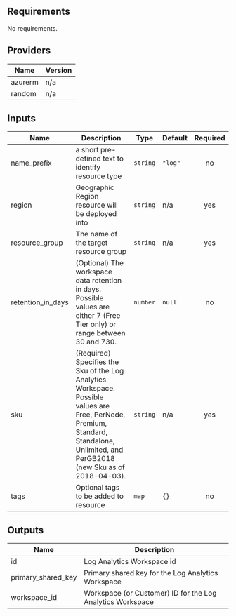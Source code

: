 ## Requirements

No requirements.

## Providers

| Name | Version |
|------|---------|
| azurerm | n/a |
| random | n/a |

## Inputs

| Name | Description | Type | Default | Required |
|------|-------------|------|---------|:--------:|
| name\_prefix | a short pre-defined text to identify resource type | `string` | `"log"` | no |
| region | Geographic Region resource will be deployed into | `string` | n/a | yes |
| resource\_group | The name of the target resource group | `string` | n/a | yes |
| retention\_in\_days | (Optional) The workspace data retention in days. Possible values are either 7 (Free Tier only) or range between 30 and 730. | `number` | `null` | no |
| sku | (Required) Specifies the Sku of the Log Analytics Workspace. Possible values are Free, PerNode, Premium, Standard, Standalone, Unlimited, and PerGB2018 (new Sku as of 2018-04-03). | `string` | n/a | yes |
| tags | Optional tags to be added to resource | `map` | `{}` | no |

## Outputs

| Name | Description |
|------|-------------|
| id | Log Analytics Workspace id |
| primary\_shared\_key | Primary shared key for the Log Analytics Workspace |
| workspace\_id | Workspace (or Customer) ID for the Log Analytics Workspace |

